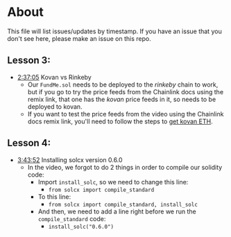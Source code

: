 # About

This file will list issues/updates by timestamp. If you have an issue that you don't see here, please make an issue on this repo. 

## Lesson 3:
- [2:37:05](https://youtu.be/M576WGiDBdQ?t=9425) Kovan vs Rinkeby
  - Our `FundMe.sol` needs to be deployed to the *rinkeby* chain to work, but if you go to try the price feeds from the Chainlink docs using the remix link, that one has the *kovan* price feeds in it, so needs to be deployed to kovan. 
  - If you want to test the price feeds from the video using the Chainlink docs remix link, you'll need to follow the steps to [get kovan ETH](https://docs.chain.link/docs/link-token-contracts/#kovan).  

## Lesson 4:
- [3:43:52](https://youtu.be/M576WGiDBdQ?t=13432) Installing solcx version 0.6.0
  - In the video, we forgot to do 2 things in order to compile our solidity code:
    - Import `install_solc`, so we need to change this line:
      - `from solcx import compile_standard`
    - To this line:
      - `from solcx import compile_standard, install_solc`
    - And then, we need to add a line right before we run the `compile_standard` code:
      - `install_solc("0.6.0")`
